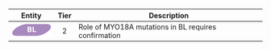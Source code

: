 |Entity|Tier|Description              |
|:----:|:----:|------------------------------|
|![BL](images/icons/BL_tier2.png) | 2 | Role of MYO18A mutations in BL requires confirmation|
